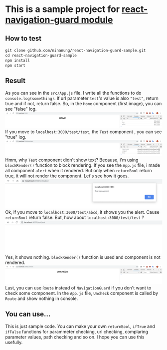 # This is a sample project for [react-navigation-guard module](https://github.com/ninanung/react-navigation-guard)  

## How to test  
```
git clone github.com/ninanung/react-navigation-guard-sample.git
cd react-navigation-guard-sample
npm install
npm start
```  

## Result  
As you can see in the `src/App.js` file. I write all the functions to do `console.log(something)`. If url parameter `test`'s value is also `"test"`, return true and if not, return false. So, in the `Home` component (first image), you can see "false" log.  
![](./public/home.png)  
If you move to `localhost:3000/test/test`, the `Test` component , you can see "true" log.  
![](./public/test.png)  
Hmm, why `Test` component didn't show text? Because, i'm using `blockRender()` function to block rendering. If you see the `App.js` file, i made all component `alert` when it rendered. But only when `returnBool` return true, it will not render the component. Let's see how it goes.  
![](./public/test-popup.png)  
Ok, if you move to `localhost:3000/test/abcd`, it shows you the alert. Cause `returnBool` return false. But, how about `localhost:3000/test/test` ?  
![](./public/test-not.png)  
Yes, it shows nothing. `blockRender()` function is used and component is not rendered.  
![](./public/uncheck.png)  
Last, you can use `Route` instead of `NavigationGuard` if you don't want to check some component. In the `App.js` file, `Uncheck` component is called by `Route` and show nothing in console.  

## You can use...  

This is just sample code. You can make your own `returnBool`, `ifTrue` and `ifFalse` functions for parammeter checking, url checking, complaring parameter values, path checking and so on. I hope you can use this usefully.  
